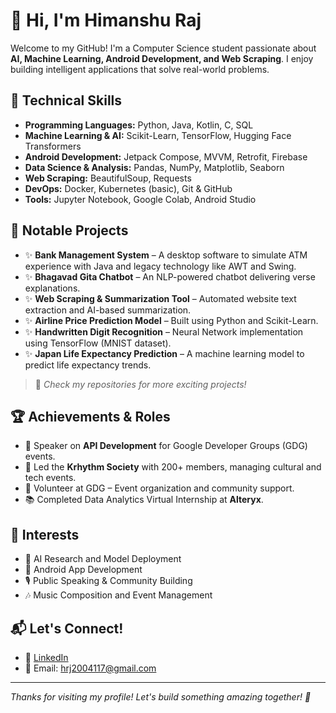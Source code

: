 # 👋 Hi, I'm Himanshu Raj

Welcome to my GitHub! I'm a Computer Science student passionate about **AI, Machine Learning, Android Development, and Web Scraping**. I enjoy building intelligent applications that solve real-world problems.

## 🚀 Technical Skills
- **Programming Languages:** Python, Java, Kotlin, C, SQL
- **Machine Learning & AI:** Scikit-Learn, TensorFlow, Hugging Face Transformers
- **Android Development:** Jetpack Compose, MVVM, Retrofit, Firebase
- **Data Science & Analysis:** Pandas, NumPy, Matplotlib, Seaborn
- **Web Scraping:** BeautifulSoup, Requests
- **DevOps:** Docker, Kubernetes (basic), Git & GitHub
- **Tools:** Jupyter Notebook, Google Colab, Android Studio

## 💼 Notable Projects
- ✨ **Bank Management System** – A desktop software to simulate ATM experience with Java and legacy technology like AWT and Swing.
- ✨ **Bhagavad Gita Chatbot** – An NLP-powered chatbot delivering verse explanations.
- ✨ **Web Scraping & Summarization Tool** – Automated website text extraction and AI-based summarization.
- ✨ **Airline Price Prediction Model** – Built using Python and Scikit-Learn.
- ✨ **Handwritten Digit Recognition** – Neural Network implementation using TensorFlow (MNIST dataset).
- ✨ **Japan Life Expectancy Prediction** – A machine learning model to predict life expectancy trends.

> 🔗 *Check my repositories for more exciting projects!*

## 🏆 Achievements & Roles
- 🎤 Speaker on **API Development** for Google Developer Groups (GDG) events.
- 🎵 Led the **Krhythm Society** with 200+ members, managing cultural and tech events.
- 🤝 Volunteer at GDG – Event organization and community support.
- 📚 Completed Data Analytics Virtual Internship at **Alteryx**.

## 🎯 Interests
- 🧠 AI Research and Model Deployment
- 📱 Android App Development
- 🎙️ Public Speaking & Community Building
- 🎶 Music Composition and Event Management

## 📬 Let's Connect!
- 💼 [LinkedIn](https://www.linkedin.com/in/himanshu-raj-a22a5b246/)
- 📧 Email: hrj2004117@gmail.com

---

*Thanks for visiting my profile! Let's build something amazing together! 🚀*
